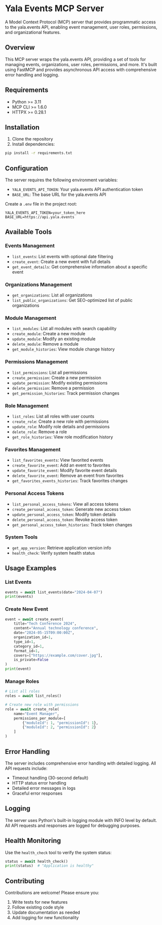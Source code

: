 # Yala Events MCP Server

A Model Context Protocol (MCP) server that provides programmatic access to the yala.events API, enabling event management, user roles, permissions, and organizational features.

## Overview

This MCP server wraps the yala.events API, providing a set of tools for managing events, organizations, user roles, permissions, and more. It's built using FastMCP and provides asynchronous API access with comprehensive error handling and logging.

## Requirements

- Python >= 3.11
- MCP CLI >= 1.6.0
- HTTPX >= 0.28.1

## Installation

1. Clone the repository
2. Install dependencies:

```bash
pip install -r requirements.txt
```

## Configuration

The server requires the following environment variables:

- `YALA_EVENTS_API_TOKEN`: Your yala.events API authentication token
- `BASE_URL`: The base URL for the yala.events API

Create a `.env` file in the project root:

```env
YALA_EVENTS_API_TOKEN=your_token_here
BASE_URL=https://api.yala.events
```

## Available Tools

### Events Management

- `list_events`: List events with optional date filtering
- `create_event`: Create a new event with full details
- `get_event_details`: Get comprehensive information about a specific event

### Organizations Management

- `get_organizations`: List all organizations
- `list_public_organizations`: Get SEO-optimized list of public organizations

### Module Management

- `list_modules`: List all modules with search capability
- `create_module`: Create a new module
- `update_module`: Modify an existing module
- `delete_module`: Remove a module
- `get_module_histories`: View module change history

### Permissions Management

- `list_permissions`: List all permissions
- `create_permission`: Create a new permission
- `update_permission`: Modify existing permissions
- `delete_permission`: Remove a permission
- `get_permission_histories`: Track permission changes

### Role Management

- `list_roles`: List all roles with user counts
- `create_role`: Create a new role with permissions
- `update_role`: Modify role details and permissions
- `delete_role`: Remove a role
- `get_role_histories`: View role modification history

### Favorites Management

- `list_favorites_events`: View favorited events
- `create_favorite_event`: Add an event to favorites
- `update_favorite_event`: Modify favorite event details
- `delete_favorite_event`: Remove an event from favorites
- `get_favorites_events_histories`: Track favorites changes

### Personal Access Tokens

- `list_personal_access_tokens`: View all access tokens
- `create_personal_access_token`: Generate new access token
- `update_personal_access_token`: Modify token details
- `delete_personal_access_token`: Revoke access token
- `get_personal_access_token_histories`: Track token changes

### System Tools

- `get_app_version`: Retrieve application version info
- `health_check`: Verify system health status

## Usage Examples

### List Events

```python
events = await list_events(date="2024-04-07")
print(events)
```

### Create New Event

```python
event = await create_event(
    title="Tech Conference 2024",
    content="Annual technology conference",
    date="2024-05-15T09:00:00Z",
    organization_id=1,
    type_id=1,
    category_id=1,
    format_id=1,
    covers=["https://example.com/cover.jpg"],
    is_private=False
)
print(event)
```

### Manage Roles

```python
# List all roles
roles = await list_roles()

# Create new role with permissions
role = await create_role(
    name="Event Manager",
    permissions_per_module=[
        {"moduleId": 1, "permissionId": 1},
        {"moduleId": 2, "permissionId": 2}
    ]
)
```

## Error Handling

The server includes comprehensive error handling with detailed logging. All API requests include:

- Timeout handling (30-second default)
- HTTP status error handling
- Detailed error messages in logs
- Graceful error responses

## Logging

The server uses Python's built-in logging module with INFO level by default. All API requests and responses are logged for debugging purposes.

## Health Monitoring

Use the `health_check` tool to verify the system status:

```python
status = await health_check()
print(status)  # "Application is healthy"
```

## Contributing

Contributions are welcome! Please ensure you:

1. Write tests for new features
2. Follow existing code style
3. Update documentation as needed
4. Add logging for new functionality
